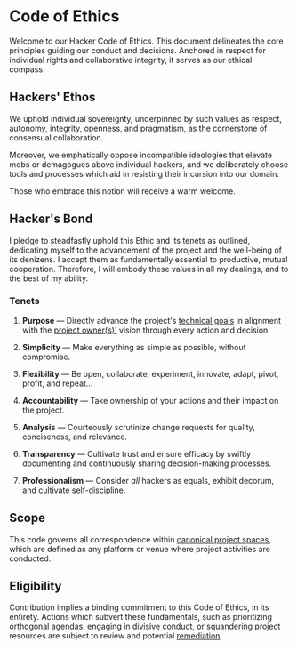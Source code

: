 # Code of Ethics

Welcome to our Hacker Code of Ethics. This document delineates the core principles guiding our conduct and decisions. Anchored in respect for individual rights and collaborative integrity, it serves as our ethical compass.

## Hackers' Ethos

We uphold individual sovereignty, underpinned by such values as respect, autonomy, integrity, openness, and pragmatism, as the cornerstone of consensual collaboration.

Moreover, we emphatically oppose incompatible ideologies that elevate mobs or demagogues above individual hackers, and we deliberately choose tools and processes which aid in resisting their incursion into our domain.

Those who embrace this notion will receive a warm welcome.

## Hacker's Bond

I pledge to steadfastly uphold this Ethic and its tenets as outlined, dedicating myself to the advancement of the project and the well-being of its denizens. I accept them as fundamentally essential to productive, mutual cooperation. Therefore, I will embody these values in all my dealings, and to the best of my ability.

### Tenets

1. **Purpose** —
   Directly advance the project's [technical goals][goals] in alignment with the [project owner(s)'][owners] vision through every action and decision.

2. **Simplicity** —
   Make everything as simple as possible, without compromise.

3. **Flexibility** —
   Be open, collaborate, experiment, innovate, adapt, pivot, profit, and repeat...

4. **Accountability** —
   Take ownership of your actions and their impact on the project.

5. **Analysis** —
   Courteously scrutinize change requests for quality, conciseness, and relevance.

6. **Transparency** —
   Cultivate trust and ensure efficacy by swiftly documenting and continuously sharing decision-making processes.

7. **Professionalism** —
   Consider _all_ hackers as equals, exhibit decorum, and cultivate self-discipline.

## Scope

This code governs all correspondence within [canonical project spaces][canon], which are defined as any platform or venue where project activities are conducted.

## Eligibility

Contribution implies a binding commitment to this Code of Ethics, in its entirety. Actions which subvert these fundamentals, such as prioritizing orthogonal agendas, engaging in divisive conduct, or squandering project resources are subject to review and potential [remediation](./docs/remediation.md).

[canon]: ./docs/spaces.md
[owners]: ./docs/CODEOWNERS
[goals]: ./docs/goals.md
